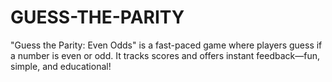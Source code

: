 # GUESS-THE-PARITY
"Guess the Parity: Even Odds" is a fast-paced game where players guess if a number is even or odd. It tracks scores and offers instant feedback—fun, simple, and educational!
